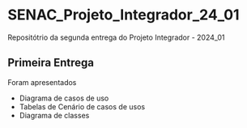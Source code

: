 # SENAC_Projeto_Integrador_24_01
Repositótrio da segunda entrega do Projeto Integrador - 2024_01

## Primeira Entrega
Foram apresentados
* Diagrama de casos de uso
* Tabelas de Cenário de casos de usos
* Diagrama de classes
